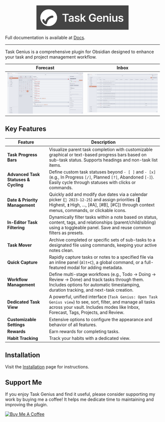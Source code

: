 <p align="center">
    <img src="media/task-genius.webp" alt="Task Genius Logo" width="300">
</p>

Full documentation is available at [Docs](https://taskgenius.md/docs/getting-started).

---

Task Genius is a comprehensive plugin for Obsidian designed to enhance your task and project management workflow.

| Forecast | Inbox |
| --- | --- |
| ![Task Genius Forecast](./media/Forecast.png) | ![Task Genius Inbox](./media/Table.png) |

## Key Features

| Feature | Description |
| --- | --- |
| **Task Progress Bars** | Visualize parent task completion with customizable graphical or text-based progress bars based on sub-task status. Supports headings and non-task list items. |
| **Advanced Task Statuses & Cycling** | Define custom task statuses beyond `- [ ]` and `- [x]` (e.g., In Progress `[/]`, Planned `[?]`, Abandoned `[-]`). Easily cycle through statuses with clicks or commands. |
| **Date & Priority Management** | Quickly add and modify due dates via a calendar picker (`📅 2023-12-25`) and assign priorities (🔺 Highest, ⏫ High, ..., [#A], [#B], [#C]) through context menus, commands, or clickable icons. |
| **In-Editor Task Filtering** | Dynamically filter tasks within a note based on status, content, tags, and relationships (parent/child/sibling) using a toggleable panel. Save and reuse common filters as presets. |
| **Task Mover** | Archive completed or specific sets of sub-tasks to a designated file using commands, keeping your active notes clean. |
| **Quick Capture** | Rapidly capture tasks or notes to a specified file via an inline panel (`Alt+C`), a global command, or a full-featured modal for adding metadata. |
| **Workflow Management** | Define multi-stage workflows (e.g., Todo -> Doing -> Review -> Done) and track tasks through them. Includes options for automatic timestamping, duration tracking, and next-task creation. |
| **Dedicated Task View** | A powerful, unified interface (`Task Genius: Open Task Genius view`) to see, sort, filter, and manage all tasks across your vault. Includes modes like Inbox, Forecast, Tags, Projects, and Review. |
| **Customizable Settings** | Extensive options to configure the appearance and behavior of all features. |
| **Rewards** | Earn rewards for completing tasks. |
| **Habit Tracking** | Track your habits with a dedicated view. |

## Installation

Visit the [Installation](https://taskgenius.md/docs/installation) page for instructions.

## Support Me

If you enjoy Task Genius and find it useful, please consider supporting my work by buying me a coffee! It helps me dedicate time to maintaining and improving the plugin.

<a href="https://www.buymeacoffee.com/boninall" target="_blank"><img src="https://img.buymeacoffee.com/button-api/?text=Buy me a coffee&emoji=&slug=boninall&button_colour=6495ED&font_colour=ffffff&font_family=Inter&outline_colour=000000&coffee_colour=FFDD00" alt="Buy Me A Coffee"></a>

